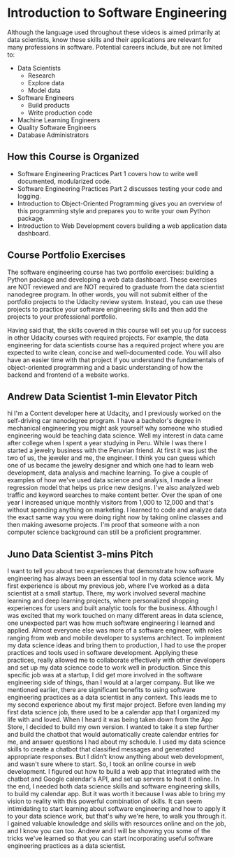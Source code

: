 # Introduction to Software Engineering
Although the language used throughout these videos is aimed primarily at data scientists, know these skills and their applications are relevant for many professions in software. Potential careers include, but are not limited to:

* Data Scientists
  * Research
  * Explore data
  * Model data
* Software Engineers
  * Build products
  * Write production code
* Machine Learning Engineers
* Quality Software Engineers
* Database Administrators
## How this Course is Organized
* Software Engineering Practices Part 1 covers how to write well documented, modularized code.
* Software Engineering Practices Part 2 discusses testing your code and logging.
* Introduction to Object-Oriented Programming gives you an overview of this programming style and prepares you to write your own Python package.
* Introduction to Web Development covers building a web application data dashboard.
## Course Portfolio Exercises
The software engineering course has two portfolio exercises: building a Python package and developing a web data dashboard. These exercises are NOT reviewed and are NOT required to graduate from the data scientist nanodegree program. In other words, you will not submit either of the portfolio projects to the Udacity review system. Instead, you can use these projects to practice your software engineering skills and then add the projects to your professional portfolio.

Having said that, the skills covered in this course will set you up for success in other Udacity courses with required projects. For example, the data engineering for data scientists course has a required project where you are expected to write clean, concise and well-documented code. You will also have an easier time with that project if you understand the fundamentals of object-oriented programming and a basic understanding of how the backend and frontend of a website works.

## Andrew Data Scientist 1-min Elevator Pitch
hi I'm a Content developer here at Udacity, and I previously worked on the self-driving car nanodegree program. I have a bachelor's degree in mechanical engineering you might ask yourself why someone who studied engineering would be teaching data science. Well my interest in data came after college when I spent a year studying in Peru. While I was there I started a jewelry business with the Peruvian friend. At first it was just the two of us, the jeweler and me, the engineer. I think you can guess which one of us became the jewelry designer and which one had to learn web development, data analysis and machine learning. To give a couple of examples of how we've used data science and analysis, I made a linear regression model that helps us price new designs. I've also analyzed web traffic and keyword searches to make
content better. Over the span of one year I increased unique monthly visitors from 1,000 to 12,000 and that's without spending anything on marketing. I learned to code and analyze data the exact same way you were doing right now by taking online classes and then making awesome projects. I'm proof that someone with a non computer science background can still be a proficient programmer.

## Juno Data Scientist 3-mins Pitch
I want to tell you about two experiences that demonstrate how software engineering has always been an essential tool in my data science work. My first experience is about my previous job, where I've worked as a data scientist at a small startup. There, my work involved several machine learning and deep learning projects, where personalized shopping experiences for users and built analytic tools for the business. Although I was excited that my work touched on many different areas in data science, one unexpected part was how much software engineering I learned and applied. Almost everyone else was more of a software engineer, with roles ranging from web and mobile developer to systems architect. To implement my data science ideas and bring them to production, I had to use the proper practices and tools used in software development. Applying these practices, really allowed me to collaborate effectively with other developers and set up my data science code to work well in production. Since this specific job was at a startup, I did get more involved in the software engineering side of things, than I would at a larger company. But like we mentioned earlier, there are significant benefits to using software engineering practices as a data scientist in any context. This leads me to my second experience about my first major project. Before even landing my first data science job, there used to be a calendar app that I organized my life with and loved. When I heard it was being taken down from the App Store, I decided to build my own version. I wanted to take it a step further and build the chatbot that would automatically create calendar entries for me, and answer questions I had about my schedule. I used my data science skills to create a chatbot that classified messages and generated appropriate responses. But I didn't know anything about web development, and wasn't sure where to start. So, I took an online course in web development. I figured out how to build a web app that integrated with the chatbot and Google calendar's API, and set up servers to host it online. In the end, I needed both data science skills and software engineering skills, to build my calendar app. But it was worth it because I was able to bring my vision to reality with this powerful combination of skills. It can seem intimidating to start learning about software engineering and how to apply it to your data science work, but that's why we're here, to walk you through it. I gained valuable knowledge and skills with resources online and on the job, and I know you can too. Andrew and I will be showing you some of the tricks we've learned so that you can start incorporating useful software engineering practices as a data scientist.
